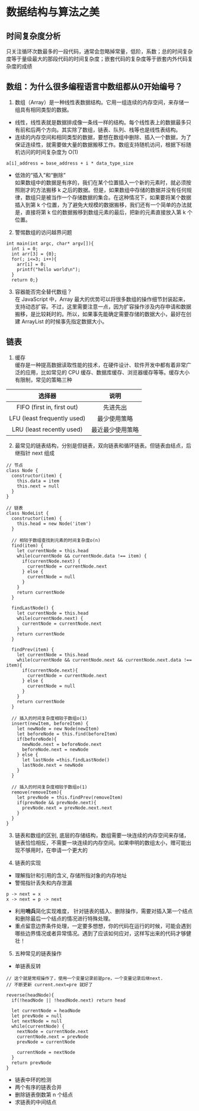 # 数据结构与算法之美

## 时间复杂度分析
只关注循环次数最多的一段代码，通常会忽略掉常量，低阶，系数；总的时间复杂度等于量级最大的那段代码的时间复杂度；嵌套代码的复杂度等于嵌套内外代码复杂度的成绩

## 数组：为什么很多编程语言中数组都从0开始编号？
1. 数组（Array）是一种线性表数据结构。它用一组连续的内存空间，来存储一组具有相同类型的数据。
- 线性，线性表就是数据排成像一条线一样的结构。每个线性表上的数据最多只有前和后两个方向。其实除了数组，链表、队列、栈等也是线性表结构。
- 连续的内存空间和相同类型的数据，要想在数组中删除、插入一个数据，为了保证连续性，就需要做大量的数据搬移工作。数组支持随机访问，根据下标随机访问的时间复杂度为 O(1)
```
a[i]_address = base_address + i * data_type_size
```
- 低效的“插入”和“删除”    
如果数组中的数据是有序的，我们在某个位置插入一个新的元素时，就必须按照刚才的方法搬移 k 之后的数据。但是，如果数组中存储的数据并没有任何规律，数组只是被当作一个存储数据的集合。在这种情况下，如果要将某个数据插入到第 k 个位置，为了避免大规模的数据搬移，我们还有一个简单的办法就是，直接将第 k 位的数据搬移到数组元素的最后，把新的元素直接放入第 k 个位置。

2. 警惕数组的访问越界问题
```
int main(int argc, char* argv[]){ 
  int i = 0; 
  int arr[3] = {0}; 
  for(; i<=3; i++){ 
    arr[i] = 0; 
    printf("hello world\n"); 
  } 
  return 0;}
```

3. 容器能否完全替代数组？    
在 JavaScript 中，Array 最大的优势可以将很多数组的操作细节封装起来，支持动态扩容。不过，这里需要注意一点，因为扩容操作涉及内存申请和数据搬移，是比较耗时的。所以，如果事先能确定需要存储的数据大小，最好在创建 ArrayList 的时候事先指定数据大小。

## 链表
1. 缓存      
缓存是一种提高数据读取性能的技术，在硬件设计、软件开发中都有着非常广泛的应用，比如常见的 CPU 缓存、数据库缓存、浏览器缓存等等。缓存大小有限制，常见的策略三种

| 选择器 | 说明 |
| :--: | :--: |
| FIFO (first in, first out)  | 先进先出 |
| LFU (least frequently used) | 最少使用策略 |
| LRU (least recently used) | 最近最少使用策略 |

2. 最常见的链表结构，分别是但链表，双向链表和循环链表。但链表由结点，后继指针 next 组成
```
// 节点
class Node {
  constructor(item) {
    this.data = item
    this.next = null
  }
}

// 链表
class NodeList {
  constructor(item) {
    this.head = new Node('item')
  }

  // 相较于数组查找到元素的时间复杂度o(n)
  find(item) {
    let currentNode = this.head
    while(currentNode && currentNode.data !== item) {
      if(currentNode.next) {
        currentNode = currentNode.next
      } else {
        currentNode = null
      }
    }
    return currentNode
  }

  findLastNode() {
    let currentNode = this.head
    while(currentNode.next) {
      currentNode = currentNode.next
    }
    return currentNode
  }

  findPrev(item) {
    let currentNode = this.head
    while(currentNode && currentNode.next && currentNode.next.data !== item){
      if(currentNode.next){
        currentNode = currentNode.next
      } else {
        currentNode = null
      }
    }
    return currentNode
  }

  // 插入的时间复杂度相较于数组o(1)
  insert(newItem, beforeItem) {
    let newNode = new Node(newItem)
    let beforeNode = this.find(beforeItem)
    if(beforeNode){
      newNode.next = beforeNode.next
      beforeNode.next = newNode
    } else {
      let lastNode =this.findLastNode()
      lastNode.next = newNode
    }
  }

  // 插入的时间复杂度相较于数组o(1)
  remove(removeItem){
    let prevNode = this.findPrev(removeItem)
    if(prevNode && prevNode.next){
      prevNode.next = prevNode.next.next
    } 
  }
}
```

3. 链表和数组的区别, 底层的存储结构，数组需要一块连续的内存空间来存储，链表恰恰相反，不需要一块连续的内存空间。如果申明的数组太小，赠可能出现不够用时，在申请一个更大的

4. 链表的实现
- 理解指针和引用的含义, 存储所指对象的内存地址
- 警惕指针丢失和内存泄漏
```
p -> next = x
x -> next = p -> next
```
- 利用**哨兵**简化实现难度， 针对链表的插入、删除操作，需要对插入第一个结点和删除最后一个结点的情况进行特殊处理。
- 重点留意边界条件处理，一定要多想想，你的代码在运行的时候，可能会遇到哪些边界情况或者异常情况。遇到了应该如何应对，这样写出来的代码才够健壮！

5. 五种常见的链表操作
- 单链表反转   
```
// 这个就是常规操作了，使用一个变量记录前驱pre，一个变量记录后继next.
// 不断更新 current.next=pre 就好了

reverse(headNode){
  if(!headNode || !headNode.next) return head

  let currentNode = headNode
  let prevNode = null
  let nextNode = null
  while(currentNode) {
    nextNode = currentNode.next
    currentNode.next = prevNode
    prevNode = currentNode

    currentNode = nextNode
  }
  return prevNode
}
```
- 链表中环的检测
- 两个有序的链表合并
- 删除链表倒数第 n 个结点
- 求链表的中间结点

